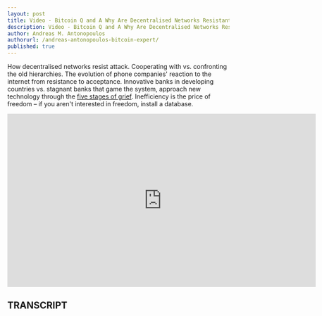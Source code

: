 ```yaml
---
layout: post
title: Video - Bitcoin Q and A Why Are Decentralised Networks Resistant
description: Video - Bitcoin Q and A Why Are Decentralised Networks Resistant
author: Andreas M. Antonopoulos
authorurl: /andreas-antonopoulos-bitcoin-expert/
published: true
---
```


<p>How decentralised networks resist attack. Cooperating with vs. confronting the old hierarchies. The evolution of phone companies' reaction to the internet from resistance to acceptance. Innovative banks in developing countries vs. stagnant banks that game the system, approach new technology through the <a href="/video-blockpay-bringing-crypto-masses/">five stages of grief</a>. Inefficiency is the price of freedom – if you aren't interested in freedom, install a database.</p>

<center><iframe width="700" height="394" src="https://www.youtube.com/embed/VupQFdGUdzU?list=PLPQwGV1aLnTsHvzevl9BAUlfsfwFfU7aP" frameborder="0" allowfullscreen></iframe></center>

<h2>TRANSCRIPT</h2>
